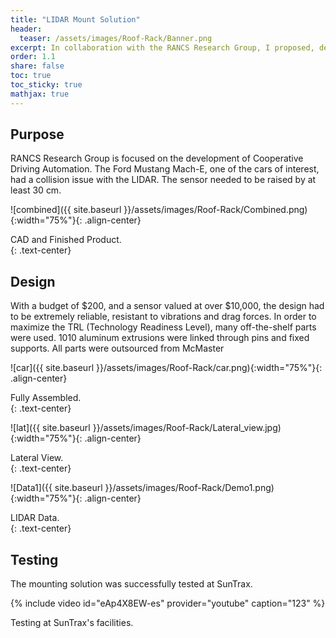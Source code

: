 ```yaml
---
title: "LIDAR Mount Solution"
header:
  teaser: /assets/images/Roof-Rack/Banner.png
excerpt: In collaboration with the RANCS Research Group, I proposed, designed and assembled a mounting solution for the LIDAR. 
order: 1.1
share: false
toc: true
toc_sticky: true
mathjax: true
---
```


## Purpose
RANCS Research Group is focused on the development of Cooperative Driving Automation. The Ford Mustang Mach-E, one of the cars of interest, had a collision issue with the LIDAR. The sensor needed to be raised by at least 30 cm.

![combined]({{ site.baseurl }}/assets/images/Roof-Rack/Combined.png){:width="75%"}{: .align-center}
<figcaption>CAD and Finished Product.</figcaption>{: .text-center}


## Design

With a budget of $200, and a sensor valued at over $10,000, the design had to be extremely reliable, resistant to vibrations and drag forces. In order to maximize the TRL (Technology Readiness Level), many off-the-shelf parts were used. 1010 aluminum extrusions were linked through pins and fixed supports. All parts were outsourced from McMaster

![car]({{ site.baseurl }}/assets/images/Roof-Rack/car.png){:width="75%"}{: .align-center}
<figcaption>Fully Assembled.</figcaption>{: .text-center}

![lat]({{ site.baseurl }}/assets/images/Roof-Rack/Lateral_view.jpg){:width="75%"}{: .align-center}
<figcaption>Lateral View.</figcaption>{: .text-center}

![Data1]({{ site.baseurl }}/assets/images/Roof-Rack/Demo1.png){:width="75%"}{: .align-center}
<figcaption>LIDAR Data.</figcaption>{: .text-center}

## Testing
The mounting solution was successfully tested at SunTrax. 

{% include video id="eAp4X8EW-es" provider="youtube" caption="123" %}
<figcaption>Testing at SunTrax's facilities.</figcaption>

